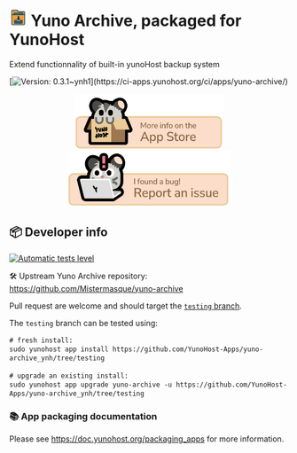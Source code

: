 <!--
N.B.: This README was automatically generated by <https://github.com/YunoHost/apps_tools/blob/main/readme_generator>
It shall NOT be edited by hand.
-->

<h1>
  <img src="https://raw.githubusercontent.com/YunoHost/apps/main/logos/yuno-archive.png" width="32px" alt="Logo of Yuno Archive">
  Yuno Archive, packaged for YunoHost
</h1>

Extend functionnality of built-in yunoHost backup system

[![Version: 0.3.1~ynh1](https://img.shields.io/badge/Version-0.3.1~ynh1-rgba(0,150,0,1)?style=for-the-badge)](https://ci-apps.yunohost.org/ci/apps/yuno-archive/)

<div align="center">
<a href="https://apps.yunohost.org/app/yuno-archive"><img height="100px" src="https://github.com/YunoHost/yunohost-artwork/raw/refs/heads/main/badges/neopossum-badges/badge_more_info_on_the_appstore.svg"/></a>
<a href="https://github.com/YunoHost-Apps/yuno-archive_ynh/issues"><img height="100px" src="https://github.com/YunoHost/yunohost-artwork/raw/refs/heads/main/badges/neopossum-badges/badge_report_an_issue.svg"/></a>
</div>

## 📦 Developer info

[![Automatic tests level](https://apps.yunohost.org/badge/cilevel/yuno-archive)](https://ci-apps.yunohost.org/ci/apps/yuno-archive/)

🛠️ Upstream Yuno Archive repository: <https://github.com/Mistermasque/yuno-archive>

Pull request are welcome and should target the [`testing` branch](https://github.com/YunoHost-Apps/yuno-archive_ynh/tree/testing).

The `testing` branch can be tested using:
```
# fresh install:
sudo yunohost app install https://github.com/YunoHost-Apps/yuno-archive_ynh/tree/testing

# upgrade an existing install:
sudo yunohost app upgrade yuno-archive -u https://github.com/YunoHost-Apps/yuno-archive_ynh/tree/testing
```

### 📚 App packaging documentation

Please see <https://doc.yunohost.org/packaging_apps> for more information.